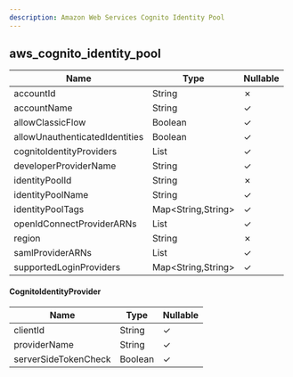 ```yaml
---
description: Amazon Web Services Cognito Identity Pool
---
```

aws_cognito_identity_pool
-------------------------

| **Name**                       | **Type**                      | **Nullable** |
| ------------------------------ | ----------------------------- | ------------ |
| accountId                      | String                        | &cross;      |
| accountName                    | String                        | &check;      |
| allowClassicFlow               | Boolean                       | &check;      |
| allowUnauthenticatedIdentities | Boolean                       | &check;      |
| cognitoIdentityProviders       | List<CognitoIdentityProvider> | &check;      |
| developerProviderName          | String                        | &check;      |
| identityPoolId                 | String                        | &cross;      |
| identityPoolName               | String                        | &check;      |
| identityPoolTags               | Map<String,String>            | &check;      |
| openIdConnectProviderARNs      | List<String>                  | &check;      |
| region                         | String                        | &cross;      |
| samlProviderARNs               | List<String>                  | &check;      |
| supportedLoginProviders        | Map<String,String>            | &check;      |

#### CognitoIdentityProvider
| **Name**             | **Type** | **Nullable** |
| -------------------- | -------- | ------------ |
| clientId             | String   | &check;      |
| providerName         | String   | &check;      |
| serverSideTokenCheck | Boolean  | &check;      |
